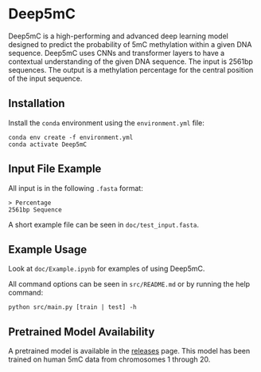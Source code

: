 # Deep5mC

Deep5mC is a high-performing and advanced deep learning model designed to predict the probability of 5mC methylation within a given DNA sequence. Deep5mC uses CNNs and transformer layers to have a contextual understanding of the given DNA sequence. The input is 2561bp sequences. The output is a methylation percentage for the central position of the input sequence.

## Installation

Install the `conda` environment using the `environment.yml` file:
```
conda env create -f environment.yml
conda activate Deep5mC
```

## Input File Example

All input is in the following `.fasta` format:
```
> Percentage
2561bp Sequence
```
A short example file can be seen in `doc/test_input.fasta`.

## Example Usage

Look at `doc/Example.ipynb` for examples of using Deep5mC. </br>

All command options can be seen in `src/README.md` or by running the help command:
```
python src/main.py [train | test] -h
```


## Pretrained Model Availability

A pretrained model is available in the [releases](https://github.com/qgenlab/Deep5mC/releases) page. This model has been trained on human 5mC data from chromosomes 1 through 20.
